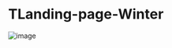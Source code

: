 # TLanding-page-Winter

![image](https://user-images.githubusercontent.com/99293275/160895199-b4e90475-ce1b-475c-8d99-e957412c7fc5.png)

